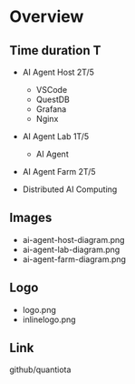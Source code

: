 # Overview 

 ## Time duration T

 - AI Agent Host  2T/5
   - VSCode
   - QuestDB
   - Grafana
   - Nginx 

 - AI Agent Lab   1T/5
   - AI Agent 

 - AI Agent Farm  2T/5
  - Distributed AI Computing


## Images

- ai-agent-host-diagram.png
- ai-agent-lab-diagram.png
- ai-agent-farm-diagram.png
  
## Logo

- logo.png
- inlinelogo.png

## Link

github/quantiota
